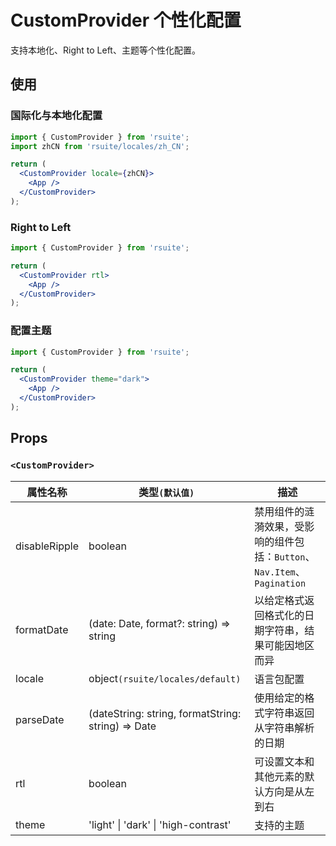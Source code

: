 # CustomProvider 个性化配置

支持本地化、Right to Left、主题等个性化配置。

## 使用

### 国际化与本地化配置

```jsx
import { CustomProvider } from 'rsuite';
import zhCN from 'rsuite/locales/zh_CN';

return (
  <CustomProvider locale={zhCN}>
    <App />
  </CustomProvider>
);
```

### Right to Left

```jsx
import { CustomProvider } from 'rsuite';

return (
  <CustomProvider rtl>
    <App />
  </CustomProvider>
);
```

### 配置主题

```jsx
import { CustomProvider } from 'rsuite';

return (
  <CustomProvider theme="dark">
    <App />
  </CustomProvider>
);
```

## Props

### `<CustomProvider>`

| 属性名称      | 类型`(默认值)`                                     | 描述                                                                      |
| ------------- | -------------------------------------------------- | ------------------------------------------------------------------------- |
| disableRipple | boolean                                            | 禁用组件的涟漪效果，受影响的组件包括：`Button`、`Nav.Item`、 `Pagination` |
| formatDate    | (date: Date, format?: string) => string            | 以给定格式返回格式化的日期字符串，结果可能因地区而异                      |
| locale        | object`(rsuite/locales/default)`                   | 语言包配置                                                                |
| parseDate     | (dateString: string, formatString: string) => Date | 使用给定的格式字符串返回从字符串解析的日期                                |
| rtl           | boolean                                            | 可设置文本和其他元素的默认方向是从左到右                                  |
| theme         | 'light' &#124; 'dark' &#124; 'high-contrast'       | 支持的主题                                                                |
